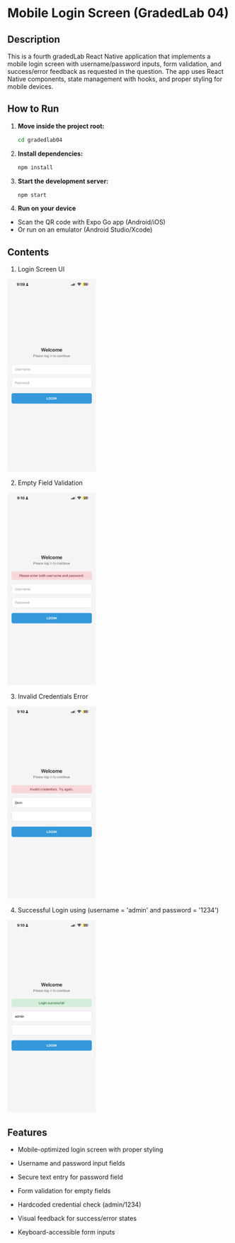 # Mobile Login Screen (GradedLab 04)

## Description

This is a fourth gradedLab React Native application that implements a mobile login screen with username/password inputs, form validation, and success/error feedback as requested in the question. The app uses React Native components, state management with hooks, and proper styling for mobile devices.

## How to Run

1. **Move inside the project root:**
   ```bash
   cd gradedlab04
   ```

2. **Install dependencies:**
   ```bash
   npm install
   ```

3. **Start the development server:**
   ```bash
   npm start
   ```

4. **Run on your device**
- Scan the QR code with Expo Go app (Android/iOS)
- Or run on an emulator (Android Studio/Xcode)

## Contents

1. Login Screen UI

<img src="./screenshot01.PNG" alt="App Screenshot" width="200"/>

2. Empty Field Validation

<img src="./screenshot03.PNG" alt="App Screenshot" width="200"/>

3. Invalid Credentials Error

<img src="./screenshot04.PNG" alt="App Screenshot" width="200"/>

4. Successful Login using (username = 'admin' and password = '1234')

<img src="./screenshot02.PNG" alt="App Screenshot" width="200"/>

## Features

- Mobile-optimized login screen with proper styling

- Username and password input fields

- Secure text entry for password field

- Form validation for empty fields

- Hardcoded credential check (admin/1234)

- Visual feedback for success/error states

- Keyboard-accessible form inputs